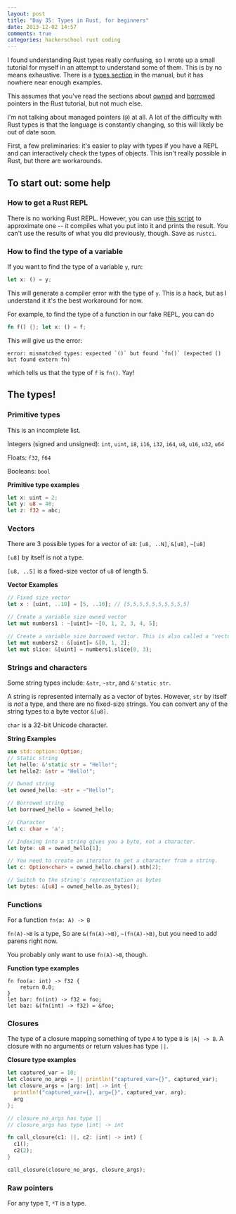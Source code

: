 ```yaml
---
layout: post
title: "Day 35: Types in Rust, for beginners"
date: 2013-12-02 14:57
comments: true
categories: hackerschool rust coding
---
```


I found understanding Rust types really confusing, so I wrote up a
small tutorial for myself in an attempt to understand some of them.
This is by no means exhaustive. There is a
[types section](http://static.rust-lang.org/doc/master/rust.html#type-system)
in the manual, but it has nowhere near enough examples.

This assumes that you've read the sections about
[owned](http://static.rust-lang.org/doc/master/tutorial.html#ownership)
and
[borrowed](http://static.rust-lang.org/doc/master/tutorial.html#borrowed-pointers)
pointers in the Rust tutorial, but not much else.

I'm not talking about managed pointers (`@`) at all. A lot of the
difficulty with Rust types is that the language is constantly
changing, so this will likely be out of date soon.

First, a few preliminaries: it's easier to play with types if you have
a REPL and can interactively check the types of objects. This isn't
really possible in Rust, but there are workarounds.

## To start out: some help

### How to get a Rust REPL

There is no working Rust REPL. However, you can use
[this script](http://sprunge.us/KaPE) to approximate one -- it
compiles what you put into it and prints the result. You can't use the
results of what you did previously, though. Save as `rustci`.

### How to find the type of a variable

If you want to find the type of a variable `y`, run:

```rust
let x: () = y;
```

This will generate a compiler error with the type of `y`. This is a
hack, but as I understand it it's the best workaround for now.

For example, to find the type of a function in our fake REPL, you can
do

```rust
fn f() {}; let x: () = f;
```

This will give us the error:

```
error: mismatched types: expected `()` but found `fn()` (expected () but found extern fn)
```

which tells us that the type of `f` is `fn()`. Yay!

## The types!


### Primitive types

This is an incomplete list.

Integers (signed and unsigned): `int`, `uint`, `i8`, `i16`, `i32`, `i64`, `u8`, `u16`, `u32`, `u64`

Floats: `f32`, `f64`

Booleans: `bool`

**Primitive type examples**

```rust
let x: uint = 2;
let y: u8 = 40;
let z: f32 = abc;
```

### Vectors

There are 3 possible types for a vector of `u8`: `[u8, ..N]`, `&[u8]`, `~[u8]`

`[u8]` by itself is not a type.

`[u8, ..5]` is a fixed-size vector of `u8` of length 5.


**Vector Examples**

```rust
// Fixed size vector
let x : [uint, ..10] = [5, ..10]; // [5,5,5,5,5,5,5,5,5,5]

// Create a variable size owned vector
let mut numbers1 : ~[uint]= ~[0, 1, 2, 3, 4, 5];

// Create a variable size borrowed vector. This is also called a "vector slice".
let mut numbers2 : &[uint]= &[0, 1, 2];
let mut slice: &[uint] = numbers1.slice(0, 3);
```

### Strings and characters

Some string types include: `&str`, `~str`, and `&'static str`.

A string is represented internally as a vector of bytes. However,
`str` by itself is *not* a type, and there are no fixed-size strings.
You can convert any of the string types to a byte vector `&[u8]`.

`char` is a 32-bit Unicode character. 

**String Examples**

```rust
use std::option::Option;
// Static string
let hello: &'static str = "Hello!";
let hello2: &str = "Hello!";

// Owned string
let owned_hello: ~str = ~"Hello!";

// Borrowed string
let borrowed_hello = &owned_hello;

// Character
let c: char = 'a';

// Indexing into a string gives you a byte, not a character.
let byte: u8 = owned_hello[1];

// You need to create an iterator to get a character from a string.
let c: Option<char> = owned_hello.chars().nth(2);

// Switch to the string's representation as bytes
let bytes: &[u8] = owned_hello.as_bytes();
```

### Functions

For a function `fn(a: A) -> B`

`fn(A)->B` is a type, So are `&(fn(A)->B)`, `~(fn(A)->B)`, but you need to add parens right now.

You probably only want to use `fn(A)->B`, though. 


**Function type examples**

```
fn foo(a: int) -> f32 {
    return 0.0;
}
let bar: fn(int) -> f32 = foo; 
let baz: &(fn(int) -> f32) = &foo;
```

### Closures

The type of a closure mapping something of type `A` to type `B` is `|A| -> B`. A closure with no arguments or return values has type `||`.


**Closure type examples**

```rust
let captured_var = 10; 
let closure_no_args = || println!("captured_var={}", captured_var); 
let closure_args = |arg: int| -> int {
  println!("captured_var={}, arg={}", captured_var, arg); 
  arg
};

// closure_no_args has type ||
// closure_args has type |int| -> int

fn call_closure(c1: ||, c2: |int| -> int) {
  c1();
  c2(2);
}

call_closure(closure_no_args, closure_args);
```

### Raw pointers

For any type `T`, `*T` is a type.
